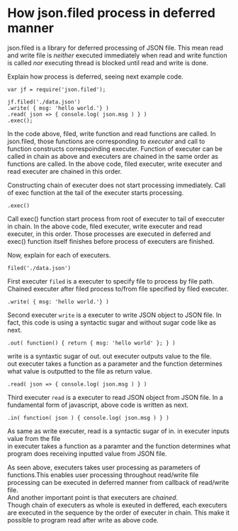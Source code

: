 # How json.filed process in deferred manner
json.filed is a library for deferred processing of JSON file.
This mean read and write file is *neither* executed immediately when read and write function is called *nor* executing thread is blocked until read and write is done.

Explain how process is deferred, seeing next example code.

    var jf = require('json.filed');

    jf.filed('./data.json')
    .write( { msg: 'hello world.'} )
    .read( json => { console.log( json.msg ) } )
    .exec();

In the code above, filed, write function and read functions are called.
In json.filed, those functions are corresponding to *executer* and call to function constructs correspoinding executer.
Function of executer can be called in chain as above and executers are chained in the same order as functions are called.
In the above code, filed executer, write executer and read executer are chained in this order.

Constructing chain of executer does not start processing immediately.
Call of exec function at the tail of the executer starts processing.

    .exec()
Call exec() function start process from root of executer to tail of execcuter in chain.
In the above code, filed executer, write executer and read executer, in this order.
Those processes are executed in deferred and exec() function itself finishes before process of executers are finished.  

Now, explain for each of executers.

    filed('./data.json')
First executer `filed` is a executer to specify file to process by file path.
Chained executer after filed process to/from file specified by filed executer.


    .write( { msg: 'hello world.'} )
Second executer `write` is a executer to write JSON object to JSON file.
In fact, this code is using a syntactic sugar and without sugar code like as next.

    .out( function() { return { msg: 'hello world' }; } )
write is a syntaxtic sugar of out. out executer outputs value to the file. <br/>
out executer takes a function as a parameter and the function determines what value is outputted to the file as return value.

    .read( json => { console.log( json.msg ) } )    
Third executer `read` is a executer to read JSON object from JSON file.
In a fundamental form  of javascript, above code is written as next.

    .in( function( json ) { console.log( json.msg ) } )
As same as write executer, read is a syntactic sugar of in. in executer inputs value from the file<br/>
in executer takes a function as a paramter and the function determines what program does receiving inputted value from JSON file.


As seen above, executers takes user processing as parameters of functions.This enables user processing throughout read/write file processing can be executed in deferred manner from callback of read/write file.<br/>
And another important point is that executers are *chained*.<br/>
Though chain of executers as whole is exeuted in deffered, each executers are executed in the sequence by the order of executer in chain. This make it possible to program read after write as above code.
